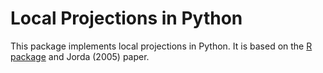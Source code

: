 # Local Projections in Python

This package implements local projections in Python. It is based on the [R package](lpirfs) and Jorda (2005) paper.